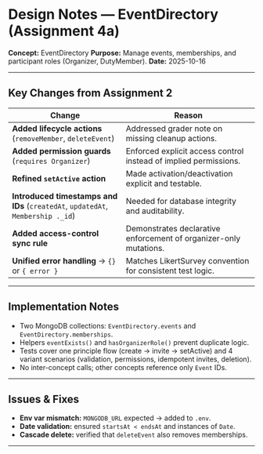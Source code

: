 # Design Notes — EventDirectory (Assignment 4a)

**Concept:** EventDirectory
**Purpose:** Manage events, memberships, and participant roles (Organizer, DutyMember).
**Date:** 2025-10-16

---

## Key Changes from Assignment 2

| Change | Reason |
|--------|---------|
| **Added lifecycle actions** (`removeMember`, `deleteEvent`) | Addressed grader note on missing cleanup actions. |
| **Added permission guards** (`requires Organizer`) | Enforced explicit access control instead of implied permissions. |
| **Refined `setActive` action** | Made activation/deactivation explicit and testable. |
| **Introduced timestamps and IDs** (`createdAt`, `updatedAt`, `Membership ._id`) | Needed for database integrity and auditability. |
| **Added access-control sync rule** | Demonstrates declarative enforcement of organizer-only mutations. |
| **Unified error handling** → `{}` or `{ error }` | Matches LikertSurvey convention for consistent test logic. |

---

## Implementation Notes

- Two MongoDB collections: `EventDirectory.events` and `EventDirectory.memberships`.
- Helpers `eventExists()` and `hasOrganizerRole()` prevent duplicate logic.
- Tests cover one principle flow (create → invite → setActive) and 4 variant scenarios (validation, permissions, idempotent invites, deletion).
- No inter-concept calls; other concepts reference only `Event` IDs.

---

## Issues & Fixes

- **Env var mismatch:** `MONGODB_URL` expected → added to `.env`.
- **Date validation:** ensured `startsAt < endsAt` and instances of `Date`.
- **Cascade delete:** verified that `deleteEvent` also removes memberships.

---
